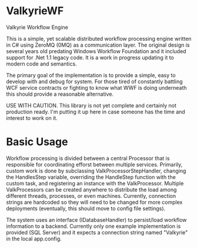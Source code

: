 ValkyrieWF
==========

Valkyrie Workflow Engine

This is a simple, yet scalable distributed workflow processing engine written in C# using ZeroMQ (0MQ) as a communication layer.  The original design is several years old predating Windows Workflow Foundation and it included support for .Net 1.1 legacy code.  It is a work in progress updating it to modern code and semantics. 

The primary goal of the implementation is to provide a simple, easy to develop with and debug for system.  For those tired of constantly battling WCF service contracts or fighting to know what WWF is doing underneath this should provide a reasonable alternative.

USE WITH CAUTION.  This library is not yet complete and certainly not production ready.  I'm putting it up here in case someone has the time and interest to work on it.

Basic Usage
===========

Workflow processing is divided between a central Processor that is responsible for coordinating efforst between multiple services. Primarily, custom work is done by subclassing ValkProcessorStepHandler, changing the HandlesStep variable, overriding the HandleStep function with the custom task, and registering an instance with the ValkProcessor.  Multiple ValkProcessors can be created anywhere to distribute the load among different threads, processes, or even machines.  Currently, connection strings are hardcoded so they will need to be changed for more complex deployments (eventually, this should move to config file settings).

The system uses an interface (IDatabaseHandler) to persist/load workflow information to a backend.  Currently only one example implementation is provided (SQL Server) and it expects a connection string named "Valkyrie" in the local app.config.
